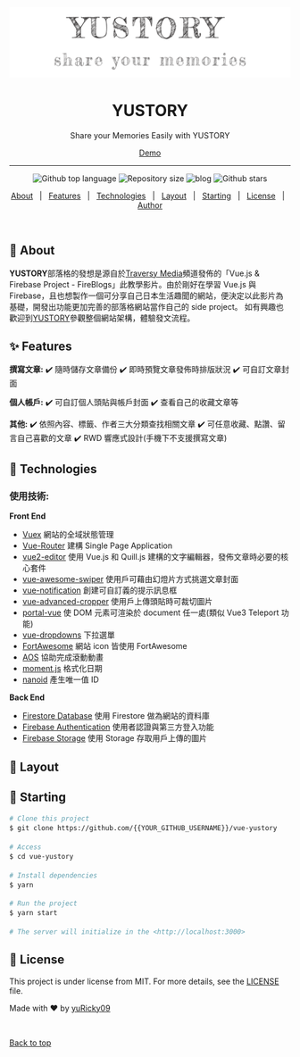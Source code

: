 <div align="center" id="top"> 
  <img src="@/../src/assets/img/logo_transparent.png" alt="YUSTORY" />
</div>

<div align="center">
  <h1>YUSTORY</h1>
  <p>Share your Memories Easily with YUSTORY</p>
  <a href="https://yustory-ded59.web.app/">Demo</a>
</div>

---

<p align="center">
  <img alt="Github top language" src="https://img.shields.io/github/languages/top/yuRicky09/YuStory?color=56BEB8">

  <img alt="Repository size" src="https://img.shields.io/github/repo-size/yuRicky09/YuStory?color=lightgrey">

  <img alt="blog" src="https://img.shields.io/badge/YUSTORY-BLOG-blue">

  <img alt="Github stars" src="https://img.shields.io/github/stars/yuRicky09/YuStory?color=yellow" />
</p>

<p align="center">
  <a href="#dart-about">About</a> &#xa0; | &#xa0; 
  <a href="#sparkles-features">Features</a> &#xa0; | &#xa0;
  <a href="#rocket-technologies">Technologies</a> &#xa0; | &#xa0;
  <a href="#art-layout">Layout</a> &#xa0; | &#xa0;
  <a href="#checkered_flag-starting">Starting</a> &#xa0; | &#xa0;
  <a href="#memo-license">License</a> &#xa0; | &#xa0;
  <a href="https://github.com/{{YOUR_GITHUB_USERNAME}}" target="_blank">Author</a>
</p>

<br>

## :dart: About

**YUSTORY**部落格的發想是源自於[Traversy Media](https://www.youtube.com/watch?v=ISv22NNL-aE&t=869s&ab_channel=TraversyMedia)頻道發佈的「Vue.js & Firebase Project - FireBlogs」此教學影片。由於剛好在學習 Vue.js 與 Firebase，且也想製作一個可分享自己日本生活趣聞的網站，便決定以此影片為基礎，開發出功能更加完善的部落格網站當作自己的 side project。
如有興趣也歡迎到[YUSTORY](https://yustory-ded59.web.app/stories?page=1)參觀整個網站架構，體驗發文流程。

## :sparkles: Features

**撰寫文章:**
:heavy_check_mark: 隨時儲存文章備份
:heavy_check_mark: 即時預覽文章發佈時排版狀況
:heavy_check_mark: 可自訂文章封面

**個人帳戶:**
:heavy_check_mark: 可自訂個人頭貼與帳戶封面
:heavy_check_mark: 查看自己的收藏文章等

**其他:**
:heavy_check_mark: 依照內容、標籤、作者三大分類查找相關文章
:heavy_check_mark: 可任意收藏、點讚、留言自己喜歡的文章
:heavy_check_mark: RWD 響應式設計(手機下不支援撰寫文章)

## :rocket: Technologies

### 使用技術:

**Front End**

- [Vuex](https://vuex.vuejs.org/guide/) 網站的全域狀態管理
- [Vue-Router](https://router.vuejs.org/) 建構 Single Page Application
- [vue2-editor](https://www.vue2editor.com/) 使用 Vue.js 和 Quill.js 建構的文字編輯器，發佈文章時必要的核心套件
- [vue-awesome-swiper](https://www.npmjs.com/package/vue-awesome-swiper) 使用戶可藉由幻燈片方式挑選文章封面
- [vue-notification](http://vue-notification.yev.io/) 創建可自訂義的提示訊息框
- [vue-advanced-cropper](https://norserium.github.io/vue-advanced-cropper/) 使用戶上傳頭貼時可裁切圖片
- [portal-vue](https://portal-vue.linusb.org/) 使 DOM 元素可渲染於 document 任一處(類似 Vue3 Teleport 功能)
- [vue-dropdowns](https://github.com/mikerodham/vue-dropdowns) 下拉選單
- [FortAwesome](https://github.com/FortAwesome/vue-fontawesome) 網站 icon 皆使用 FortAwesome
- [AOS](https://michalsnik.github.io/aos/) 協助完成滾動動畫
- [moment.js](https://momentjs.com/) 格式化日期
- [nanoid](https://www.npmjs.com/package/nanoid) 產生唯一值 ID

**Back End**

- [Firestore Database](https://firebase.google.com/docs/firestore/quickstart) 使用 Firestore 做為網站的資料庫
- [Firebase Authentication](https://firebase.google.com/docs/auth/web/start) 使用者認證與第三方登入功能
- [Firebase Storage](https://firebase.google.com/docs/storage/web/start) 使用 Storage 存取用戶上傳的圖片

## :art: Layout

## :checkered_flag: Starting

```bash
# Clone this project
$ git clone https://github.com/{{YOUR_GITHUB_USERNAME}}/vue-yustory

# Access
$ cd vue-yustory

# Install dependencies
$ yarn

# Run the project
$ yarn start

# The server will initialize in the <http://localhost:3000>
```

## :memo: License

This project is under license from MIT. For more details, see the [LICENSE](LICENSE.md) file.

Made with :heart: by <a href="https://github.com/yuRicky09" target="_blank">yuRicky09</a>

&#xa0;

<a href="#top">Back to top</a>
